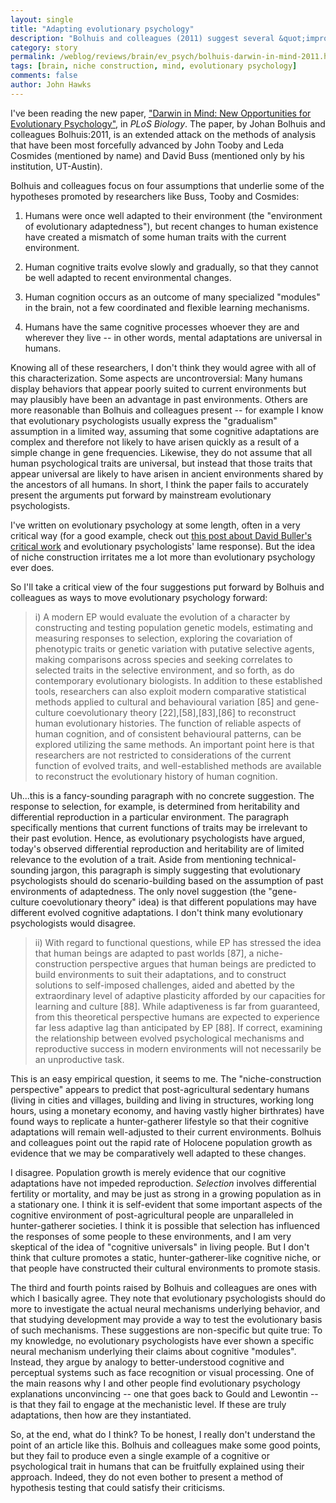 ```yaml
---
layout: single 
title: "Adapting evolutionary psychology" 
description: "Bolhuis and colleagues (2011) suggest several &quot;improvements&quot; for evolutionary psychology. I demur. " 
category: story
permalink: /weblog/reviews/brain/ev_psych/bolhuis-darwin-in-mind-2011.html
tags: [brain, niche construction, mind, evolutionary psychology] 
comments: false 
author: John Hawks 
---
```


I've been reading the new paper, <a href="http://www.plosbiology.org/article/info%3Adoi%2F10.1371%2Fjournal.pbio.1001109">"Darwin in Mind: New Opportunities for Evolutionary Psychology"</a>, in <i>PLoS Biology</i>. The paper, by Johan Bolhuis and colleagues <bib>Bolhuis:2011</bib>, is an extended attack on the methods of analysis that have been most forcefully advanced by John Tooby and Leda Cosmides (mentioned by name) and David Buss (mentioned only by his institution, UT-Austin). 

Bolhuis and colleagues focus on four assumptions that underlie some of the hypotheses promoted by researchers like Buss, Tooby and Cosmides: 

1. Humans were once well adapted to their environment (the "environment of evolutionary adaptedness"), but recent changes to human existence have created a mismatch of some human traits with the current environment. 

2. Human cognitive traits evolve slowly and gradually, so that they cannot be well adapted to recent environmental changes.

3. Human cognition occurs as an outcome of many specialized "modules" in the brain, not a few coordinated and flexible learning mechanisms. 

4. Humans have the same cognitive processes whoever they are and wherever they live -- in other words, mental adaptations are universal in humans. 

Knowing all of these researchers, I don't think they would agree with all of this characterization. Some aspects are uncontroversial: Many humans display behaviors that appear poorly suited to current environments but may plausibly have been an advantage in past environments. Others are more reasonable than Bolhuis and colleagues present -- for example I know that evolutionary psychologists usually express the "gradualism" assumption in a limited way, assuming that some cognitive adaptations are complex and therefore not likely to have arisen quickly as a result of a simple change in gene frequencies. Likewise, they do not assume that all human psychological traits are universal, but instead that those traits that appear universal are likely to have arisen in ancient environments shared by the ancestors of all humans. In short, I think the paper fails to accurately present the arguments put forward by mainstream evolutionary psychologists. 

I've written on evolutionary psychology at some length, often in a very critical way (for a good example, check out <a href="http://johnhawks.net/weblog/reviews/behavior/buller/buller_critiques_2005.html">this post about David Buller's critical work</a> and evolutionary psychologists' lame response). But the idea of niche construction irritates me a lot more than evolutionary psychology ever does. 

So I'll take a critical view of the four suggestions put forward by Bolhuis and colleagues as ways to move evolutionary psychology forward: 

<blockquote>i) A modern EP would evaluate the evolution of a character by constructing and testing population genetic models, estimating and measuring responses to selection, exploring the covariation of phenotypic traits or genetic variation with putative selective agents, making comparisons across species and seeking correlates to selected traits in the selective environment, and so forth, as do contemporary evolutionary biologists.  In addition to these established tools, researchers can also exploit modern comparative statistical methods applied to cultural and behavioural variation [85] and gene-culture coevolutionary theory [22],[58],[83],[86] to reconstruct human evolutionary histories. The function of reliable aspects of human cognition, and of consistent behavioural patterns, can be explored utilizing the same methods. An important point here is that researchers are not restricted to considerations of the current function of evolved traits, and well-established methods are available to reconstruct the evolutionary history of human cognition.</blockquote>

Uh...this is a fancy-sounding paragraph with no concrete suggestion. The response to selection, for example, is determined from heritability and differential reproduction in a particular environment. The paragraph specifically mentions that current functions of traits may be irrelevant to their past evolution. Hence, as evolutionary psychologists have argued, today's observed differential reproduction and heritability are of limited relevance to the evolution of a trait. Aside from mentioning technical-sounding jargon, this paragraph is simply suggesting that evolutionary psychologists should do scenario-building based on the assumption of past environments of adaptedness. The only novel suggestion (the "gene-culture coevolutionary theory" idea) is that different populations may have different evolved cognitive adaptations. I don't think many evolutionary psychologists would disagree. 

<blockquote>ii) With regard to functional questions, while EP has stressed the idea that human beings are adapted to past worlds [87], a niche-construction perspective argues that human beings are predicted to build environments to suit their adaptations, and to construct solutions to self-imposed challenges, aided and abetted by the extraordinary level of adaptive plasticity afforded by our capacities for learning and culture [88]. While adaptiveness is far from guaranteed, from this theoretical perspective humans are expected to experience far less adaptive lag than anticipated by EP [88]. If correct, examining the relationship between evolved psychological mechanisms and reproductive success in modern environments will not necessarily be an unproductive task.</blockquote>

This is an easy empirical question, it seems to me. The "niche-construction perspective" appears to predict that post-agricultural sedentary humans (living in cities and villages, building and living in structures, working long hours,  using a monetary economy, and having vastly higher birthrates) have found ways to replicate a hunter-gatherer lifestyle so that their cognitive adaptations will remain well-adjusted to their current environments. Bolhuis and colleagues point out the rapid rate of Holocene population growth as evidence that we may be comparatively well adapted to these changes.

I disagree. Population growth is merely evidence that our cognitive adaptations have not impeded reproduction. <i>Selection</i> involves differential fertility or mortality, and may be just as strong in a growing population as in a stationary one. I think it is self-evident that some important aspects of the cognitive environment of post-agricultural people are unparalleled in hunter-gatherer societies. I think it is possible that selection has influenced the responses of some people to these environments, and I am very skeptical of the idea of "cognitive universals" in living people. But I don't think that culture promotes a static, hunter-gatherer-like cognitive niche, or that people have constructed their cultural environments to promote stasis. 

The third and fourth points raised by Bolhuis and colleagues are ones with which I basically agree. They note that evolutionary psychologists should do more to investigate the actual neural mechanisms underlying behavior, and that studying development may provide a way to test the evolutionary basis of such mechanisms. These suggestions are non-specific but quite true: To my knowledge, no evolutionary psychologists have ever shown a specific neural mechanism underlying their claims about cognitive "modules". Instead, they argue by analogy to better-understood cognitive and perceptual systems such as face recognition or visual processing. One of the main reasons why I and other people find evolutionary psychology explanations unconvincing -- one that goes back to Gould and Lewontin -- is that they fail to engage at the mechanistic level. If these are truly adaptations, then how are they instantiated. 

So, at the end, what do I think? To be honest, I really don't understand the point of an article like this. Bolhuis and colleagues make some good points, but they fail to produce even a single example of a cognitive or psychological trait in humans that can be fruitfully explained using their approach. Indeed, they do not even bother to present a method of hypothesis testing that could satisfy their criticisms. 


